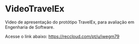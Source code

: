 # VideoTravelEx
Video de apresentação do protótipo TravelEx, para avaliação em Engenharia de Software.

Acesse o link abaixo:
https://reccloud.com/pt/u/iwegm79
